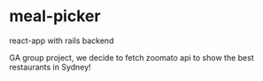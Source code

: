 # meal-picker
react-app with rails backend 

GA group project, we decide to fetch zoomato api to show the best restaurants in Sydney!
